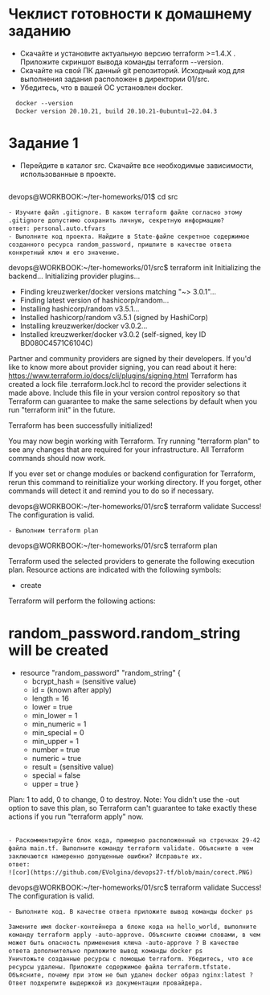 # Чеклист готовности к домашнему заданию
- Скачайте и установите актуальную версию terraform >=1.4.X . Приложите скриншот вывода команды terraform --version.
  ![]()
- Скачайте на свой ПК данный git репозиторий. Исходный код для выполнения задания расположен в директории 01/src.
  ![]()
- Убедитесь, что в вашей ОС установлен docker.
```
  docker --version
  Docker version 20.10.21, build 20.10.21-0ubuntu1~22.04.3
```
# Задание 1
- Перейдите в каталог src. Скачайте все необходимые зависимости, использованные в проекте.
  ```
devops@WORKBOOK:~/ter-homeworks/01$ cd src
  ```
  - Изучите файл .gitignore. В каком terraform файле согласно этому .gitignore допустимо сохранить личную, секретную информацию?
ответ: personal.auto.tfvars
- Выполните код проекта. Найдите в State-файле секретное содержимое созданного ресурса random_password, пришлите в качестве ответа конкретный ключ и его значение.
  ```
devops@WORKBOOK:~/ter-homeworks/01/src$ terraform init
Initializing the backend...
Initializing provider plugins...
- Finding kreuzwerker/docker versions matching "~> 3.0.1"...
- Finding latest version of hashicorp/random...
- Installing hashicorp/random v3.5.1...
- Installed hashicorp/random v3.5.1 (signed by HashiCorp)
- Installing kreuzwerker/docker v3.0.2...
- Installed kreuzwerker/docker v3.0.2 (self-signed, key ID BD080C4571C6104C)

Partner and community providers are signed by their developers.
If you'd like to know more about provider signing, you can read about it here:
https://www.terraform.io/docs/cli/plugins/signing.html
Terraform has created a lock file .terraform.lock.hcl to record the provider
selections it made above. Include this file in your version control repository
so that Terraform can guarantee to make the same selections by default when
you run "terraform init" in the future.

Terraform has been successfully initialized!

You may now begin working with Terraform. Try running "terraform plan" to see
any changes that are required for your infrastructure. All Terraform commands
should now work.

If you ever set or change modules or backend configuration for Terraform,
rerun this command to reinitialize your working directory. If you forget, other
commands will detect it and remind you to do so if necessary.

devops@WORKBOOK:~/ter-homeworks/01/src$ terraform validate
Success! The configuration is valid.
  ```
- Выполним terraform plan
```
devops@WORKBOOK:~/ter-homeworks/01/src$ terraform plan

Terraform used the selected providers to generate the following execution plan. Resource actions are indicated with the
following symbols:
  + create

Terraform will perform the following actions:

  # random_password.random_string will be created
  + resource "random_password" "random_string" {
      + bcrypt_hash = (sensitive value)
      + id          = (known after apply)
      + length      = 16
      + lower       = true
      + min_lower   = 1
      + min_numeric = 1
      + min_special = 0
      + min_upper   = 1
      + number      = true
      + numeric     = true
      + result      = (sensitive value)
      + special     = false
      + upper       = true
    }

Plan: 1 to add, 0 to change, 0 to destroy.
Note: You didn't use the -out option to save this plan, so Terraform can't guarantee to take exactly these actions if
you run "terraform apply" now.
```

- Раскомментируйте блок кода, примерно расположенный на строчках 29-42 файла main.tf. Выполните команду terraform validate. Объясните в чем заключаются намеренно допущенные ошибки? Исправьте их.
ответ:
![cor](https://github.com/EVolgina/devops27-tf/blob/main/corect.PNG)
```
devops@WORKBOOK:~/ter-homeworks/01/src$ terraform validate
Success! The configuration is valid.
```
- Выполните код. В качестве ответа приложите вывод команды docker ps
```

```
Замените имя docker-контейнера в блоке кода на hello_world, выполните команду terraform apply -auto-approve. Объясните своими словами, в чем может быть опасность применения ключа -auto-approve ? В качестве ответа дополнительно приложите вывод команды docker ps
Уничтожьте созданные ресурсы с помощью terraform. Убедитесь, что все ресурсы удалены. Приложите содержимое файла terraform.tfstate.
Объясните, почему при этом не был удален docker образ nginx:latest ? Ответ подкрепите выдержкой из документации провайдера.
